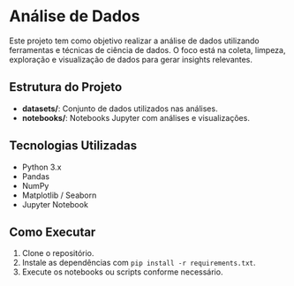 # Análise de Dados

Este projeto tem como objetivo realizar a análise de dados utilizando ferramentas e técnicas de ciência de dados. O foco está na coleta, limpeza, exploração e visualização de dados para gerar insights relevantes.

## Estrutura do Projeto

- **datasets/**: Conjunto de dados utilizados nas análises.
- **notebooks/**: Notebooks Jupyter com análises e visualizações.


## Tecnologias Utilizadas

- Python 3.x
- Pandas
- NumPy
- Matplotlib / Seaborn
- Jupyter Notebook


## Como Executar

1. Clone o repositório.
2. Instale as dependências com `pip install -r requirements.txt`.
3. Execute os notebooks ou scripts conforme necessário.


